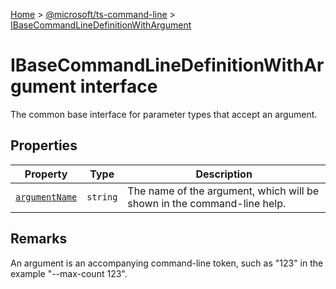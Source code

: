 [Home](./index) &gt; [@microsoft/ts-command-line](./ts-command-line.md) &gt; [IBaseCommandLineDefinitionWithArgument](./ts-command-line.ibasecommandlinedefinitionwithargument.md)

# IBaseCommandLineDefinitionWithArgument interface

The common base interface for parameter types that accept an argument.

## Properties

|  Property | Type | Description |
|  --- | --- | --- |
|  [`argumentName`](./ts-command-line.ibasecommandlinedefinitionwithargument.argumentname.md) | `string` | The name of the argument, which will be shown in the command-line help. |

## Remarks

An argument is an accompanying command-line token, such as "123" in the example "--max-count 123".
